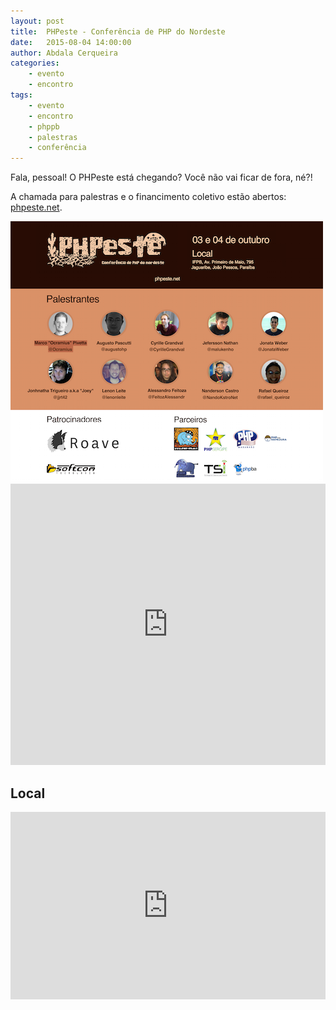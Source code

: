 ```yaml
---
layout: post
title:  PHPeste - Conferência de PHP do Nordeste
date:   2015-08-04 14:00:00
author: Abdala Cerqueira
categories: 
    - evento
    - encontro
tags: 
    - evento
    - encontro 
    - phppb
    - palestras
    - conferência
---
```


Fala, pessoal! O PHPeste está chegando? Você não vai ficar de fora, né?!

A chamada para palestras e o financimento coletivo estão abertos: [phpeste.net](http:/phpeste.net).

<img src="/images/bannerPHPESTE.png" alt="PHPESTE" width="500"/>

<iframe width="100%" height="450" src="https://www.youtube.com/embed/sVJPXvSKnIM?rel=0&amp;showinfo=0&amp;autohide=1" frameborder="0" allowfullscreen="1" ></iframe>

## Local ##

<iframe src="https://www.google.com/maps/embed?pb=!1m14!1m8!1m3!1d3958.916702403983!2d-34.873338!3d-7.135631000000001!3m2!1i1024!2i768!4f13.1!3m3!1m2!1s0x7ace810852ae4f1%3A0xaf5445223401f2bb!2sInstituto+Federal+de+Educa%C3%A7%C3%A3o%2C+Ci%C3%AAncia+e+Tecnologia+da+Para%C3%ADba!5e0!3m2!1spt-BR!2sbr!4v1424828788071" width="100%" height="300" frameborder="0" style="border:0"></iframe>
